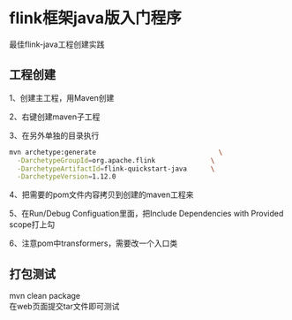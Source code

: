 # flink框架java版入门程序

最佳flink-java工程创建实践

## 工程创建

1、创建主工程，用Maven创建    

2、右键创建maven子工程

3、在另外单独的目录执行

```bash
mvn archetype:generate                               \
  -DarchetypeGroupId=org.apache.flink              \
  -DarchetypeArtifactId=flink-quickstart-java      \
  -DarchetypeVersion=1.12.0
```
4、把需要的pom文件内容拷贝到创建的maven工程来

5、在Run/Debug Configuation里面，把Include Dependencies with Provided scope打上勾

6、注意pom中transformers，需要改一个入口类

## 打包测试

mvn clean package  
在web页面提交tar文件即可测试  